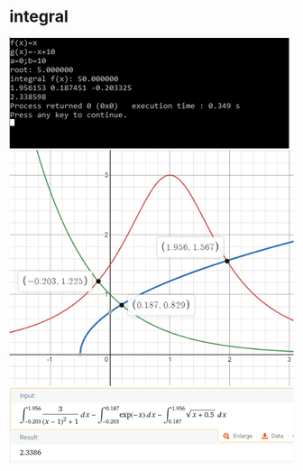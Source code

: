 # integral
![](https://github.com/lstndrms/integral/blob/main/1.png)
![](https://github.com/lstndrms/integral/blob/main/2.png)
![](https://github.com/lstndrms/integral/blob/main/3.png)

